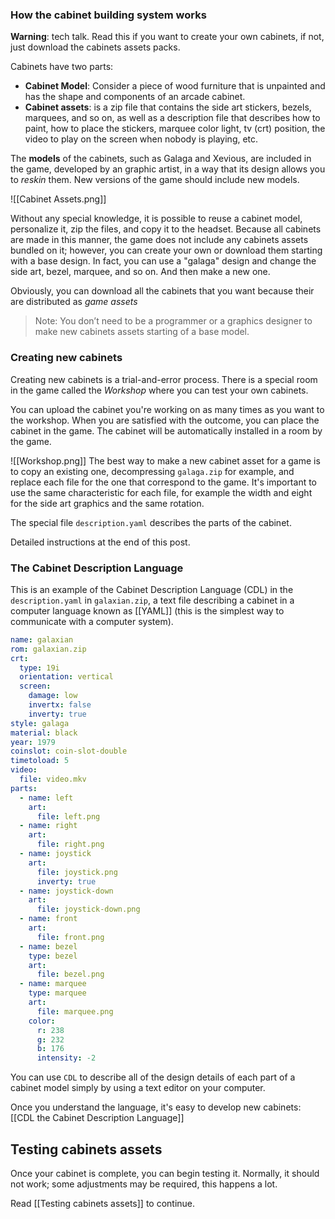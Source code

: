 ### How the cabinet building system works

**Warning**: tech talk. Read this if you want to create your own cabinets, if not, just download the cabinets assets packs.

Cabinets have two parts:

* **Cabinet Model**: Consider a piece of wood furniture that is unpainted and has the shape and components of an arcade cabinet.
* **Cabinet assets**: is a zip file that contains the side art stickers, bezels, marquees, and so on, as well as a description file that describes how to paint, how to place the stickers, marquee color light, tv (crt) position, the video to play on the screen when nobody is playing, etc.

The **models** of the cabinets, such as Galaga and Xevious, are included in the game, developed by an graphic artist, in a way that its design allows you to *reskin* them. New versions of the game should include new models.

![[Cabinet Assets.png]]

Without any special knowledge, it is possible to reuse a cabinet model, personalize it, zip the files, and copy it to the headset. Because all cabinets are made in this manner, the game does not include any cabinets assets bundled on it; however, you can create your own or download them starting with a base design. In fact, you can use a "galaga" design and change the side art, bezel, marquee, and so on. And then make a new one.

Obviously, you can download all the cabinets that you want because their are distributed as *game assets*

> Note: You don’t need to be a programmer or a graphics designer to make new cabinets assets starting of a base model.

### Creating new cabinets

Creating new cabinets is a trial-and-error process. There is a special room in the game called the *Workshop* where you can test your own cabinets. 

You can upload the cabinet you're working on as many times as you want to the workshop. When you are satisfied with the outcome, you can place the cabinet in the game. The cabinet will be automatically installed in a room by the game.

![[Workshop.png]]
The best way to make a new cabinet asset for a game is to copy an existing one, decompressing ```galaga.zip``` for example, and replace each file for the one that correspond to the game. It's important to use the same characteristic for each file, for example the width and eight for the side art graphics and the same rotation.

The special file ```description.yaml``` describes the parts of the cabinet.

Detailed instructions at the end of this post.

### The Cabinet Description Language

This is an example of the Cabinet Description Language (CDL) in the ```description.yaml``` in ```galaxian.zip```, a text file describing a cabinet in a computer language known as [[YAML]] (this is the simplest way to communicate with a computer system). 


```yaml
name: galaxian
rom: galaxian.zip
crt:
  type: 19i
  orientation: vertical
  screen:
    damage: low
    invertx: false
    inverty: true
style: galaga
material: black
year: 1979
coinslot: coin-slot-double
timetoload: 5
video:
  file: video.mkv
parts:
  - name: left
    art: 
      file: left.png
  - name: right
    art: 
      file: right.png
  - name: joystick
    art: 
      file: joystick.png
      inverty: true
  - name: joystick-down
    art: 
      file: joystick-down.png
  - name: front
    art: 
      file: front.png
  - name: bezel
    type: bezel
    art:
      file: bezel.png
  - name: marquee
    type: marquee
    art:
      file: marquee.png
    color:
      r: 238
      g: 232
      b: 176
      intensity: -2
```

You can use `CDL` to describe all of the design details of each part of a cabinet model simply by using a text editor on your computer. 

Once you understand the language, it's easy to develop new cabinets: [[CDL the Cabinet Description Language]]

## Testing cabinets assets

Once your cabinet is complete, you can begin testing it. Normally, it should not work; some adjustments may be required, this happens a lot.

Read [[Testing cabinets assets]] to continue.